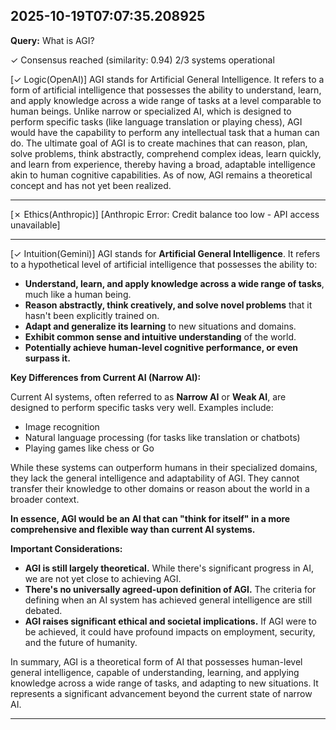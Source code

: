 


## 2025-10-19T07:07:35.208925

**Query:** What is AGI?

✓ Consensus reached (similarity: 0.94)
2/3 systems operational

[✓ Logic(OpenAI)]
AGI stands for Artificial General Intelligence. It refers to a form of artificial intelligence that possesses the ability to understand, learn, and apply knowledge across a wide range of tasks at a level comparable to human beings. Unlike narrow or specialized AI, which is designed to perform specific tasks (like language translation or playing chess), AGI would have the capability to perform any intellectual task that a human can do. The ultimate goal of AGI is to create machines that can reason, plan, solve problems, think abstractly, comprehend complex ideas, learn quickly, and learn from experience, thereby having a broad, adaptable intelligence akin to human cognitive capabilities. As of now, AGI remains a theoretical concept and has not yet been realized.

---

[✗ Ethics(Anthropic)]
[Anthropic Error: Credit balance too low - API access unavailable]

---

[✓ Intuition(Gemini)]
AGI stands for **Artificial General Intelligence**. It refers to a hypothetical level of artificial intelligence that possesses the ability to:

*   **Understand, learn, and apply knowledge across a wide range of tasks**, much like a human being.
*   **Reason abstractly, think creatively, and solve novel problems** that it hasn't been explicitly trained on.
*   **Adapt and generalize its learning** to new situations and domains.
*   **Exhibit common sense and intuitive understanding** of the world.
*   **Potentially achieve human-level cognitive performance, or even surpass it.**

**Key Differences from Current AI (Narrow AI):**

Current AI systems, often referred to as **Narrow AI** or **Weak AI**, are designed to perform specific tasks very well. Examples include:

*   Image recognition
*   Natural language processing (for tasks like translation or chatbots)
*   Playing games like chess or Go

While these systems can outperform humans in their specialized domains, they lack the general intelligence and adaptability of AGI. They cannot transfer their knowledge to other domains or reason about the world in a broader context.

**In essence, AGI would be an AI that can "think for itself" in a more comprehensive and flexible way than current AI systems.**

**Important Considerations:**

*   **AGI is still largely theoretical.** While there's significant progress in AI, we are not yet close to achieving AGI.
*   **There's no universally agreed-upon definition of AGI.** The criteria for defining when an AI system has achieved general intelligence are still debated.
*   **AGI raises significant ethical and societal implications.** If AGI were to be achieved, it could have profound impacts on employment, security, and the future of humanity.

In summary, AGI is a theoretical form of AI that possesses human-level general intelligence, capable of understanding, learning, and applying knowledge across a wide range of tasks, and adapting to new situations. It represents a significant advancement beyond the current state of narrow AI.

---
